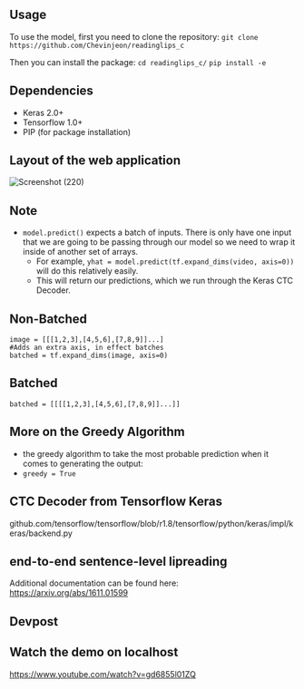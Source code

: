

## Usage 
To use the model, first you need to clone the repository: 
```git clone https://github.com/Chevinjeon/readinglips_c```

Then you can install the package:
```cd readinglips_c/```
```pip install -e```


## Dependencies 
* Keras 2.0+
* Tensorflow 1.0+ 
* PIP (for package installation)

## Layout of the web application 
![Screenshot (220)](https://github.com/Chevinjeon/readinglips_c/assets/109643560/5f84bbc7-eba7-4fb3-8830-6fa6cf4ba408)


## Note
* ```model.predict()``` expects a batch of inputs. There is only have one input that we are going to be passing through our model so we need to wrap it inside of another set of arrays.
  * For example, ```yhat = model.predict(tf.expand_dims(video, axis=0))``` will do this relatively easily. 
  * This will return our predictions, which we run through the Keras CTC Decoder.

## Non-Batched 
```
image = [[[1,2,3],[4,5,6],[7,8,9]]...]
#Adds an extra axis, in effect batches 
batched = tf.expand_dims(image, axis=0)
```

## Batched
``` 
batched = [[[[1,2,3],[4,5,6],[7,8,9]]...]]
```

## More on the Greedy Algorithm 
* the greedy algorithm to take the most probable prediction when it comes to generating the output:
*  ``` greedy = True ```

## CTC Decoder from Tensorflow Keras
github.com/tensorflow/tensorflow/blob/r1.8/tensorflow/python/keras/impl/keras/backend.py

## end-to-end sentence-level lipreading 
Additional documentation can be found here: https://arxiv.org/abs/1611.01599

## Devpost


## Watch the demo on localhost
https://www.youtube.com/watch?v=gd6855l01ZQ
